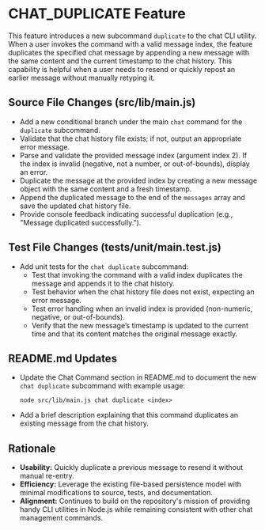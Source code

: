 # CHAT_DUPLICATE Feature

This feature introduces a new subcommand `duplicate` to the chat CLI utility. When a user invokes the command with a valid message index, the feature duplicates the specified chat message by appending a new message with the same content and the current timestamp to the chat history. This capability is helpful when a user needs to resend or quickly repost an earlier message without manually retyping it.

## Source File Changes (src/lib/main.js)
- Add a new conditional branch under the main `chat` command for the `duplicate` subcommand.
- Validate that the chat history file exists; if not, output an appropriate error message.
- Parse and validate the provided message index (argument index 2). If the index is invalid (negative, not a number, or out-of-bounds), display an error.
- Duplicate the message at the provided index by creating a new message object with the same content and a fresh timestamp.
- Append the duplicated message to the end of the `messages` array and save the updated chat history file.
- Provide console feedback indicating successful duplication (e.g., "Message duplicated successfully.").

## Test File Changes (tests/unit/main.test.js)
- Add unit tests for the `chat duplicate` subcommand:
  - Test that invoking the command with a valid index duplicates the message and appends it to the chat history.
  - Test behavior when the chat history file does not exist, expecting an error message.
  - Test error handling when an invalid index is provided (non-numeric, negative, or out-of-bounds).
  - Verify that the new message’s timestamp is updated to the current time and that its content matches the original message exactly.

## README.md Updates
- Update the Chat Command section in README.md to document the new `chat duplicate` subcommand with example usage:
  ```
  node src/lib/main.js chat duplicate <index>
  ```
- Add a brief description explaining that this command duplicates an existing message from the chat history.

## Rationale
- **Usability:** Quickly duplicate a previous message to resend it without manual re-entry.
- **Efficiency:** Leverage the existing file-based persistence model with minimal modifications to source, tests, and documentation.
- **Alignment:** Continues to build on the repository's mission of providing handy CLI utilities in Node.js while remaining consistent with other chat management commands.
